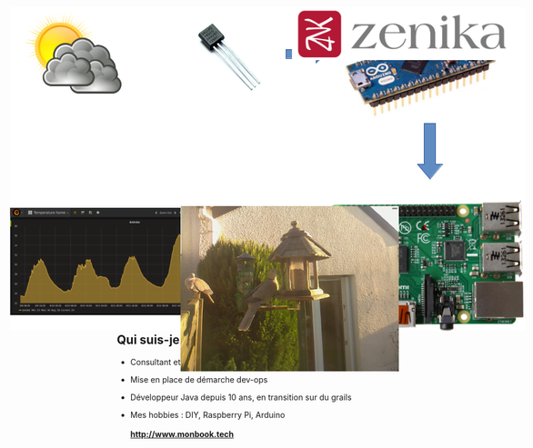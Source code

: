 <!-- .slide:  -->

<h1 style="background: no-repeat url('ressources/pcb.jpg') !important;">
<br>
Construire une station&nbsp;météo<br><span style="font-size:60%">en</span> Node.js<br><span style="font-size:60%">avec un</span> Raspberry PI<br><span style="font-size:60%"> et un</span> Arduino
<br><br><br><br><br><br>
</h1>



## Vue d'ensemble

<!-- .slide: id="master-toc" class="toc" -->

<figure style="position: absolute; top: 50px; width: 100%; left: 0px;">
    <img src="ressources/shema.png" alt=""/>
</figure>
<br><br><br><br><br>
*<span style="font-size:130%">Le tout sans écrire une ligne de C !</span>*



## Qui suis-je ?

- Consultant et formateur chez *Zenika Nantes*

- Mise en place de démarche dev-ops 

- Développeur Java depuis 10 ans, en transition sur du grails *<i class="fa fa-thumbs-up"></i>*

- Mes hobbies : DIY, Raspberry Pi, Arduino
<br><br>
**http://www.monbook.tech**

<figure style="position: absolute; top: 50px; width: 40%; right: 0px;">
    <img src="ressources/Logo_arrondi_Horizontal.png" alt=""/>
</figure>

<figure style="position: absolute; top: 400px; width: 40%; left: 300px;">
    <img src="ressources/webcam.jpg" alt=""/>
</figure>
